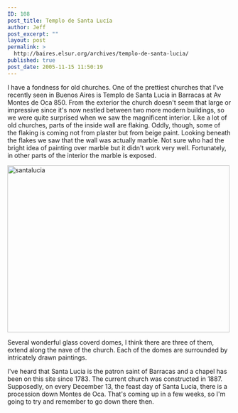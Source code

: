 ```yaml
---
ID: 108
post_title: Templo de Santa Lucía
author: Jeff
post_excerpt: ""
layout: post
permalink: >
  http://baires.elsur.org/archives/templo-de-santa-lucia/
published: true
post_date: 2005-11-15 11:50:19
---
```

I have a fondness for old churches. One of the prettiest churches that I've recently seen   in Buenos Aires is Templo de Santa Lucía in Barracas at Av Montes de Oca 850. From the exterior the church doesn't seem that large or impressive since it's now nestled between two more modern buildings, so we were quite surprised when we saw the magnificent interior. Like a lot of old churches, parts of the inside wall are flaking. Oddly, though, some of the flaking is coming not from plaster but from beige paint. Looking beneath the flakes we saw that the wall was actually marble. Not sure who had the bright idea of painting over marble but it didn't work very well. Fortunately, in other parts of the interior the marble is exposed.

<a data-flickr-embed="true"  href="https://www.flickr.com/photos/jeffbarry/25381674420/in/datetaken/" title="santalucia"><img src="https://farm2.staticflickr.com/1612/25381674420_6d75715c4e.jpg" width="500" height="375" alt="santalucia"></a>

Several wonderful glass coverd domes, I think there are three of them, extend along the nave of the church. Each of the domes are surrounded by intricately drawn paintings.

I've heard that Santa Lucia is the patron saint of Barracas and a chapel has been on this site since 1783. The current church was constructed in 1887. Supposedly, on every December 13, the feast day of Santa Lucia, there is a procession down Montes de Oca. That's coming up in a few weeks, so I'm going to try and remember to go down there then.